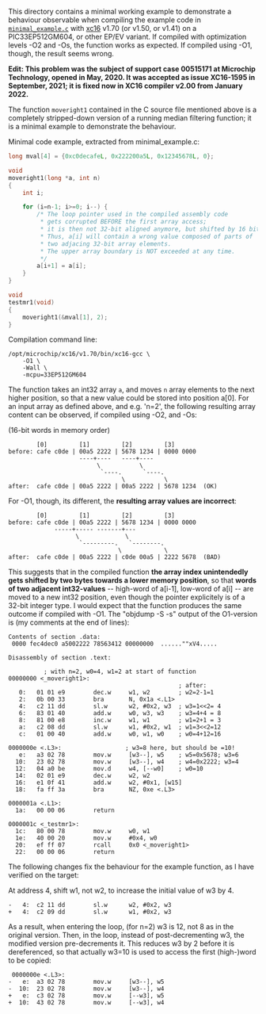 This directory contains a minimal working example to demonstrate a behaviour
observable when compiling the example code in [`minimal_example.c`][mwe]
with [xc16][] v1.70 (or v1.50, or v1.41) on a PIC33EP512GM604, or other EP/EV variant.
If compiled with optimization levels -O2 and -Os, the function works as expected.
If compiled using -O1, though, the result seems wrong.

[mwe]:	./mplabx/xc16_int32_indexed_array_access.X/minimal_example.c
[xc16]:	https://www.microchip.com/en-us/development-tools-tools-and-software/mplab-xc-compilers#tabs

**Edit: This problem was the subject of support case 00515171 at Microchip Technology,
opened in May, 2020. It was accepted as issue XC16-1595 in September, 2021;
it is fixed now in XC16 compiler v2.00 from January 2022.**

The function `moveright1` contained in the C source file mentioned above
is a completely stripped-down version of a running median filtering function;
it is a minimal example to demonstrate the behaviour.

Minimal code example, extracted from minimal_example.c:

```C
long mval[4] = {0xc0decafeL, 0x222200a5L, 0x12345678L, 0};

void
moveright1(long *a, int n)
{
	int i;

	for (i=n-1; i>=0; i--) {
		/* The loop pointer used in the compiled assembly code
		 * gets corrupted BEFORE the first array access;
		 * it is then not 32-bit aligned anymore, but shifted by 16 bit.
		 * Thus, a[i] will contain a wrong value composed of parts of
		 * two adjacing 32-bit array elements.
		 * The upper array boundary is NOT exceeded at any time.
		 */
		a[i+1] = a[i];
	}
}

void
testmr1(void)
{
	moveright1(&mval[1], 2);
}
```

Compilation command line:

	/opt/microchip/xc16/v1.70/bin/xc16-gcc \
		-O1 \
		-Wall \
		-mcpu=33EP512GM604

The function takes an int32 array `a`,
and moves `n` array elements to the next higher position,
so that a new value could be stored into position a[0].
For an input array as defined above, and e.g. 'n=2',
the following resulting array content can be observed,
if compiled using -O2, and -Os:

(16-bit words in memory order)

            [0]         [1]         [2]         [3]
    before: cafe c0de | 00a5 2222 | 5678 1234 | 0000 0000
                        ----+----   ----+----
                             \           \
                              `----.      `----.
                                    \           \
    after:  cafe c0de | 00a5 2222 | 00a5 2222 | 5678 1234  (OK)
    
For -O1, though, its different, the **resulting array values are incorrect**:
    
            [0]         [1]         [2]         [3]
    before: cafe c0de | 00a5 2222 | 5678 1234 | 0000 0000
                 -----+----- -------+---
                       \             \
                        `---------.   `--------.
                                   \            \
    after:  cafe c0de | 00a5 2222 | c0de 00a5 | 2222 5678  (BAD)

This suggests that in the compiled function **the array index unintendedly gets shifted by two bytes towards a lower memory position**,
so that **words of two adjacent int32-values** --
high-word of a[i-1], low-word of a[i] --
are moved to a new int32 position,
even though the pointer explicitely is of a 32-bit integer type.
I would expect that the function produces the same outcome if compiled with -O1.
The "objdump -S -s" output of the O1-version is (my comments at the end of lines):

	Contents of section .data:
	 0000 fec4dec0 a5002222 78563412 00000000  ......""xV4.....
	
	Disassembly of section .text:
	
	          ; with n=2, w0=4, w1=2 at start of function
	00000000 <_moveright1>:
	                                                ; after:
	   0:	01 01 e9    	dec.w     w1, w2        ; w2=2-1=1
	   2:	0b 00 33    	bra       N, 0x1a <.L1>
	   4:	c2 11 dd    	sl.w      w2, #0x2, w3  ; w3=1<<2= 4
	   6:	83 01 40    	add.w     w0, w3, w3    ; w3=4+4 = 8
	   8:	81 00 e8    	inc.w     w1, w1        ; w1=2+1 = 3
	   a:	c2 08 dd    	sl.w      w1, #0x2, w1  ; w1=3<<2=12
	   c:	01 00 40    	add.w     w0, w1, w0    ; w0=4+12=16
	
	0000000e <.L3>:                  ; w3=8 here, but should be =10!
	   e:	a3 02 78    	mov.w     [w3--], w5	; w5=0x5678; w3=6
	  10:	23 02 78    	mov.w     [w3--], w4    ; w4=0x2222; w3=4
	  12:	04 a0 be    	mov.d     w4, [--w0]    ; w0=10
	  14:	02 01 e9    	dec.w     w2, w2
	  16:	e1 0f 41    	add.w     w2, #0x1, [w15]
	  18:	fa ff 3a    	bra       NZ, 0xe <.L3>
	
	0000001a <.L1>:
	  1a:	00 00 06    	return    
	
	0000001c <_testmr1>:
	  1c:	80 00 78    	mov.w     w0, w1
	  1e:	40 00 20    	mov.w     #0x4, w0
	  20:	ef ff 07    	rcall     0x0 <_moveright1>
	  22:	00 00 06    	return    


The following changes fix the behaviour for the
example function, as I have verified on the target:

At address 4, shift w1, not w2,
to increase the initial value of w3 by 4.

	-   4:	c2 11 dd    	sl.w      w2, #0x2, w3
	+   4:	c2 09 dd    	sl.w      w1, #0x2, w3

As a result, when entering the loop,
(for n=2) w3 is 12, not 8 as in the original version.
Then, in the loop, instead of post-decrementing w3,
the modified version pre-decrements it.
This reduces w3 by 2 before it is dereferenced,
so that actually w3=10 is used to access the first (high-)word to be copied:

	 0000000e <.L3>:
	-   e:	a3 02 78    	mov.w     [w3--], w5
	-  10:	23 02 78    	mov.w     [w3--], w4
	+   e:	c3 02 78    	mov.w     [--w3], w5
	+  10:	43 02 78    	mov.w     [--w3], w4

